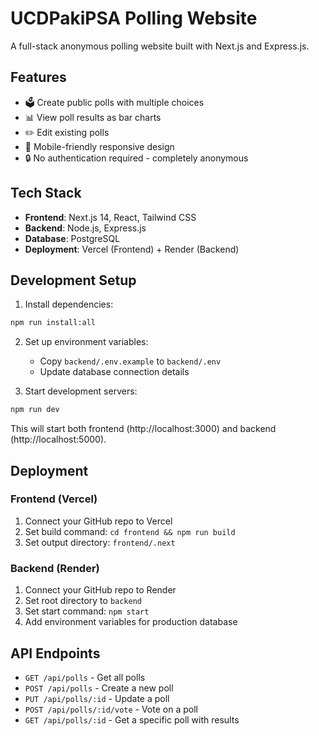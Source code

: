 # UCDPakiPSA Polling Website

A full-stack anonymous polling website built with Next.js and Express.js.

## Features

- 🗳️ Create public polls with multiple choices
- 📊 View poll results as bar charts
- ✏️ Edit existing polls
- 📱 Mobile-friendly responsive design
- 🔒 No authentication required - completely anonymous

## Tech Stack

- **Frontend**: Next.js 14, React, Tailwind CSS
- **Backend**: Node.js, Express.js
- **Database**: PostgreSQL
- **Deployment**: Vercel (Frontend) + Render (Backend)

## Development Setup

1. Install dependencies:
```bash
npm run install:all
```

2. Set up environment variables:
   - Copy `backend/.env.example` to `backend/.env`
   - Update database connection details

3. Start development servers:
```bash
npm run dev
```

This will start both frontend (http://localhost:3000) and backend (http://localhost:5000).

## Deployment

### Frontend (Vercel)
1. Connect your GitHub repo to Vercel
2. Set build command: `cd frontend && npm run build`
3. Set output directory: `frontend/.next`

### Backend (Render)
1. Connect your GitHub repo to Render
2. Set root directory to `backend`
3. Set start command: `npm start`
4. Add environment variables for production database

## API Endpoints

- `GET /api/polls` - Get all polls
- `POST /api/polls` - Create a new poll
- `PUT /api/polls/:id` - Update a poll
- `POST /api/polls/:id/vote` - Vote on a poll
- `GET /api/polls/:id` - Get a specific poll with results